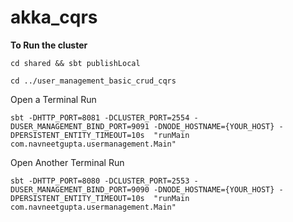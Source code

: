# akka_cqrs

**To Run the cluster**

```cd shared && sbt publishLocal```

```cd ../user_management_basic_crud_cqrs```

 Open a Terminal Run 
   
 ```sbt -DHTTP_PORT=8081 -DCLUSTER_PORT=2554 -DUSER_MANAGEMENT_BIND_PORT=9091 -DNODE_HOSTNAME={YOUR_HOST} -DPERSISTENT_ENTITY_TIMEOUT=10s  "runMain com.navneetgupta.usermanagement.Main"``` 
 
 Open Another Terminal Run  
   
 ```sbt -DHTTP_PORT=8080 -DCLUSTER_PORT=2553 -DUSER_MANAGEMENT_BIND_PORT=9090 -DNODE_HOSTNAME={YOUR_HOST} -DPERSISTENT_ENTITY_TIMEOUT=10s  "runMain com.navneetgupta.usermanagement.Main"```
